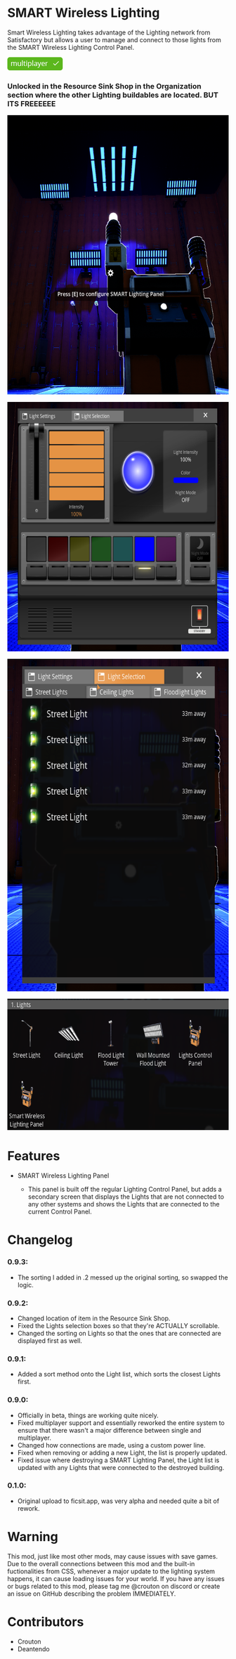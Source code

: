 
# SMART Wireless Lighting 

Smart Wireless Lighting takes advantage of the Lighting network from Satisfactory but allows a user to manage and connect to those lights from the SMART Wireless Lighting Control Panel.

![Multiplayer Compatible](https://github.com/deantendo/community/blob/master/com_mp_yes.png?raw=true)

### Unlocked in the Resource Sink Shop in the Organization section where the other Lighting buildables are located. BUT ITS FREEEEEE

<p>
	<img src="https://github.com/djtheseira/SmartWirelessLighting/blob/main/Resources/SMARTLP_Configure_640.png?raw=true" width="640" height="636" alt="Lights Activated with SMART Lighting Panel" />
</p>

<p>
	<img src="https://github.com/djtheseira/SmartWirelessLighting/blob/main/Resources/SMARTLP_Configuration_640.png?raw=true" width="640" height="568" alt="SMART Lighting Panel Light Configuration" />
</p>

<p>
	<img src="https://github.com/djtheseira/SmartWirelessLighting/blob/main/Resources/SMARTLP_LightSelection_640.png?raw=true" width="640" height="757" alt="Lights Activated with SMART Lighting Panel Configuration" />
</p>

<p>
	<img src="https://github.com/djtheseira/SmartWirelessLighting/blob/main/Resources/SMARTLP_Menu_640.png?raw=true" width="640" height="299" alt="Lights Activated with SMART Lighting Panel Configuration" />

</p>

# Features

- SMART Wireless Lighting Panel
	
	- This panel is built off the regular Lighting Control Panel, but adds a secondary screen that displays the Lights that are not connected to any other systems and shows the Lights that are connected to the current Control Panel.

# Changelog

### 0.9.3:
   - The sorting I added in .2 messed up the original sorting, so swapped the logic.

### 0.9.2:
   - Changed location of item in the Resource Sink Shop.
   - Fixed the Lights selection boxes so that they're ACTUALLY scrollable.
   - Changed the sorting on Lights so that the ones that are connected are displayed first as well.

### 0.9.1:
   
   - Added a sort method onto the Light list, which sorts the closest Lights first.

### 0.9.0: 

   - Officially in beta, things are working quite nicely. 
   - Fixed multiplayer support and essentially reworked the entire system to ensure that there wasn't a major difference between single and multiplayer. 
   - Changed how connections are made, using a custom power line.
   - Fixed when removing or adding a new Light, the list is properly updated.
   - Fixed issue where destroying a SMART Lighting Panel, the Light list is updated with any Lights that were connected to the destroyed building.

### 0.1.0:

   - Original upload to ficsit.app, was very alpha and needed quite a bit of rework. 

# Warning

This mod, just like most other mods, may cause issues with save games. Due to the overall connections between this mod and the built-in fuctionalities from CSS, whenever a major update to the lighting system happens, it can cause loading issues for your world. If you have any issues or bugs related to this mod, please tag me @crouton on discord or create an issue on GitHub describing the problem IMMEDIATELY.

# Contributors

- Crouton
- Deantendo